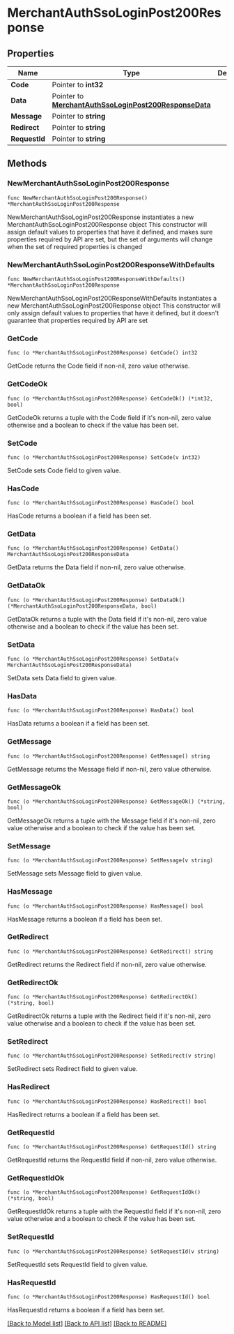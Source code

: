 # MerchantAuthSsoLoginPost200Response

## Properties

Name | Type | Description | Notes
------------ | ------------- | ------------- | -------------
**Code** | Pointer to **int32** |  | [optional] 
**Data** | Pointer to [**MerchantAuthSsoLoginPost200ResponseData**](MerchantAuthSsoLoginPost200ResponseData.md) |  | [optional] 
**Message** | Pointer to **string** |  | [optional] 
**Redirect** | Pointer to **string** |  | [optional] 
**RequestId** | Pointer to **string** |  | [optional] 

## Methods

### NewMerchantAuthSsoLoginPost200Response

`func NewMerchantAuthSsoLoginPost200Response() *MerchantAuthSsoLoginPost200Response`

NewMerchantAuthSsoLoginPost200Response instantiates a new MerchantAuthSsoLoginPost200Response object
This constructor will assign default values to properties that have it defined,
and makes sure properties required by API are set, but the set of arguments
will change when the set of required properties is changed

### NewMerchantAuthSsoLoginPost200ResponseWithDefaults

`func NewMerchantAuthSsoLoginPost200ResponseWithDefaults() *MerchantAuthSsoLoginPost200Response`

NewMerchantAuthSsoLoginPost200ResponseWithDefaults instantiates a new MerchantAuthSsoLoginPost200Response object
This constructor will only assign default values to properties that have it defined,
but it doesn't guarantee that properties required by API are set

### GetCode

`func (o *MerchantAuthSsoLoginPost200Response) GetCode() int32`

GetCode returns the Code field if non-nil, zero value otherwise.

### GetCodeOk

`func (o *MerchantAuthSsoLoginPost200Response) GetCodeOk() (*int32, bool)`

GetCodeOk returns a tuple with the Code field if it's non-nil, zero value otherwise
and a boolean to check if the value has been set.

### SetCode

`func (o *MerchantAuthSsoLoginPost200Response) SetCode(v int32)`

SetCode sets Code field to given value.

### HasCode

`func (o *MerchantAuthSsoLoginPost200Response) HasCode() bool`

HasCode returns a boolean if a field has been set.

### GetData

`func (o *MerchantAuthSsoLoginPost200Response) GetData() MerchantAuthSsoLoginPost200ResponseData`

GetData returns the Data field if non-nil, zero value otherwise.

### GetDataOk

`func (o *MerchantAuthSsoLoginPost200Response) GetDataOk() (*MerchantAuthSsoLoginPost200ResponseData, bool)`

GetDataOk returns a tuple with the Data field if it's non-nil, zero value otherwise
and a boolean to check if the value has been set.

### SetData

`func (o *MerchantAuthSsoLoginPost200Response) SetData(v MerchantAuthSsoLoginPost200ResponseData)`

SetData sets Data field to given value.

### HasData

`func (o *MerchantAuthSsoLoginPost200Response) HasData() bool`

HasData returns a boolean if a field has been set.

### GetMessage

`func (o *MerchantAuthSsoLoginPost200Response) GetMessage() string`

GetMessage returns the Message field if non-nil, zero value otherwise.

### GetMessageOk

`func (o *MerchantAuthSsoLoginPost200Response) GetMessageOk() (*string, bool)`

GetMessageOk returns a tuple with the Message field if it's non-nil, zero value otherwise
and a boolean to check if the value has been set.

### SetMessage

`func (o *MerchantAuthSsoLoginPost200Response) SetMessage(v string)`

SetMessage sets Message field to given value.

### HasMessage

`func (o *MerchantAuthSsoLoginPost200Response) HasMessage() bool`

HasMessage returns a boolean if a field has been set.

### GetRedirect

`func (o *MerchantAuthSsoLoginPost200Response) GetRedirect() string`

GetRedirect returns the Redirect field if non-nil, zero value otherwise.

### GetRedirectOk

`func (o *MerchantAuthSsoLoginPost200Response) GetRedirectOk() (*string, bool)`

GetRedirectOk returns a tuple with the Redirect field if it's non-nil, zero value otherwise
and a boolean to check if the value has been set.

### SetRedirect

`func (o *MerchantAuthSsoLoginPost200Response) SetRedirect(v string)`

SetRedirect sets Redirect field to given value.

### HasRedirect

`func (o *MerchantAuthSsoLoginPost200Response) HasRedirect() bool`

HasRedirect returns a boolean if a field has been set.

### GetRequestId

`func (o *MerchantAuthSsoLoginPost200Response) GetRequestId() string`

GetRequestId returns the RequestId field if non-nil, zero value otherwise.

### GetRequestIdOk

`func (o *MerchantAuthSsoLoginPost200Response) GetRequestIdOk() (*string, bool)`

GetRequestIdOk returns a tuple with the RequestId field if it's non-nil, zero value otherwise
and a boolean to check if the value has been set.

### SetRequestId

`func (o *MerchantAuthSsoLoginPost200Response) SetRequestId(v string)`

SetRequestId sets RequestId field to given value.

### HasRequestId

`func (o *MerchantAuthSsoLoginPost200Response) HasRequestId() bool`

HasRequestId returns a boolean if a field has been set.


[[Back to Model list]](../README.md#documentation-for-models) [[Back to API list]](../README.md#documentation-for-api-endpoints) [[Back to README]](../README.md)


